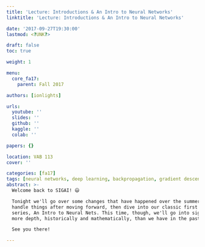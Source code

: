 ```yaml
---
title: 'Lecture: Introductions & An Intro to Neural Networks'
linktitle: 'Lecture: Introductions & An Intro to Neural Networks'

date: '2017-09-27T19:30:00'
lastmod: <?UNK?>

draft: false
toc: true

weight: 1

menu:
  core_fa17:
    parent: Fall 2017

authors: [ionlights]

urls:
  youtube: ''
  slides: ''
  github: ''
  kaggle: ''
  colab: ''

papers: {}

location: VAB 113
cover: ''

categories: [fa17]
tags: [neural networks, deep learning, backpropagation, gradient descent, optimization]
abstract: >-
  Welcome back to SIGAI! 😃

  Tonight we'll go over some changes that have happened over the summer, how we'll
  handle things after moving forward, then dive into our classic first lecture/workshop
  series, An Intro to Neural Nets. This time, though, we'll go into significantly
  more depth, historically and mathematically, than we have in the past.

  See you there!

---
```


<!-- TODO Add Meeting Notes/Contents here -->
<!-- NOTE Refer the Documentation if you're unsure how to format/add to this. -->
